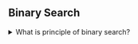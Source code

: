 ## Binary Search

<details>
<summary>What is principle of binary search?</summary>
    <ul>
        <li>Search space decreases over time;</li>
        <li>target (if existed) cannot be ruled out accidentally, when narrowing down search range. </li>
    </ul> 
</details>